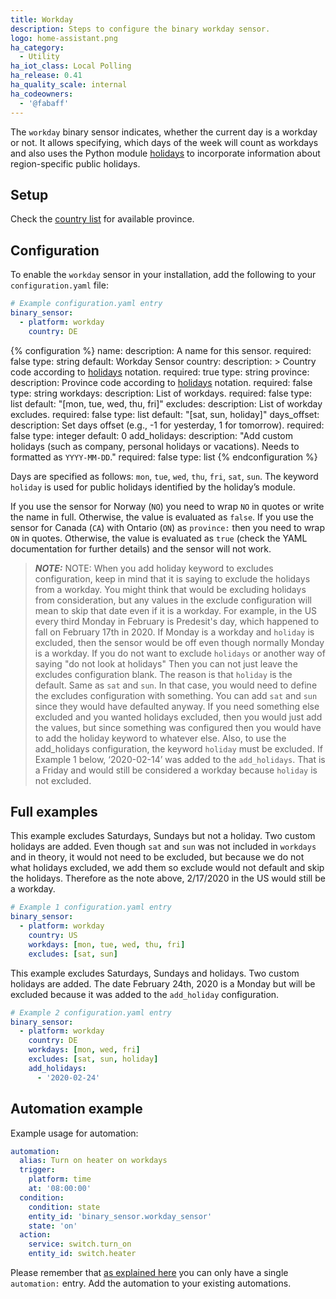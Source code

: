 ```yaml
---
title: Workday
description: Steps to configure the binary workday sensor.
logo: home-assistant.png
ha_category:
  - Utility
ha_iot_class: Local Polling
ha_release: 0.41
ha_quality_scale: internal
ha_codeowners:
  - '@fabaff'
---
```


The `workday` binary sensor indicates, whether the current day is a workday or not. It allows specifying, which days of the week will count as workdays and also
uses the Python module [holidays](https://pypi.python.org/pypi/holidays) to incorporate information about region-specific public holidays. 

## Setup

Check the [country list](https://github.com/dr-prodigy/python-holidays#available-countries) for available province.

## Configuration
To enable the `workday` sensor in your installation, add the following to your `configuration.yaml` file:

```yaml
# Example configuration.yaml entry
binary_sensor:
  - platform: workday
    country: DE
```

{% configuration %}
name:
  description: A name for this sensor.
  required: false
  type: string
  default: Workday Sensor
country:
  description: >
    Country code according to [holidays](https://pypi.org/project/holidays/) notation.
  required: true
  type: string
province:
  description: Province code according to [holidays](https://pypi.org/project/holidays/) notation.
  required: false
  type: string
workdays:
  description: List of workdays.
  required: false
  type: list
  default: "[mon, tue, wed, thu, fri]"
excludes:
  description: List of workday excludes.
  required: false
  type: list
  default: "[sat, sun, holiday]"
days_offset:
  description: Set days offset (e.g., -1 for yesterday, 1 for tomorrow).
  required: false
  type: integer
  default: 0
add_holidays:
  description: "Add custom holidays (such as company, personal holidays or vacations). Needs to formatted as `YYYY-MM-DD`."
  required: false
  type: list
{% endconfiguration %}

Days are specified as follows: `mon`, `tue`, `wed`, `thu`, `fri`, `sat`, `sun`.
The keyword `holiday` is used for public holidays identified by the holiday’s module.

<div class='note warning'>

If you use the sensor for Norway (`NO`) you need to wrap `NO` in quotes or write the name in full.
Otherwise, the value is evaluated as `false`.
If you use the sensor for Canada (`CA`) with Ontario (`ON`) as `province:` then you need to wrap `ON` in quotes.
Otherwise, the value is evaluated as `true` (check the YAML documentation for further details) and the sensor will not work.

> **_NOTE:_**
NOTE: When you add holiday keyword to excludes configuration, keep in mind that it is saying to exclude the holidays from a workday. You might think that would be excluding holidays from consideration, but any values in the exclude configuration will mean to skip that date even if it is a workday. For example, in the US every third Monday in February is Predesit's day, which happened to fall on February 17th in 2020. If Monday is a workday and `holiday` is excluded, then the sensor would be off even though normally Monday is a workday. If you do not want to exclude `holidays` or another way of saying "do not look at holidays" Then you can not just leave the excludes configuration blank. The reason is that `holiday` is the default. Same as `sat` and `sun`. In that case, you would need to define the excludes configuration with something. You can add `sat` and `sun` since they would have defaulted anyway. If you need something else excluded and you wanted holidays excluded, then you would just add the values, but since something was configured then you would have to add the holiday keyword to whatever else. Also, to use the add_holidays configuration, the keyword `holiday` must be excluded. If Example 1 below, ‘2020-02-14’ was added to the `add_holidays`. That is a Friday and would still be considered a workday because `holiday` is not excluded.


</div>

## Full examples

This example excludes Saturdays, Sundays but not a holiday. Two custom holidays are added.
Even though `sat` and `sun` was not included in `workdays` and in theory, it would not need to be excluded, but because we do not what holidays excluded, we add them so exclude would not default and skip the holidays. Therefore as the note above, 2/17/2020 in the US would still be a workday.

```yaml
# Example 1 configuration.yaml entry
binary_sensor:
  - platform: workday
    country: US
    workdays: [mon, tue, wed, thu, fri]
    excludes: [sat, sun]
```


This example excludes Saturdays, Sundays and holidays. Two custom holidays are added.
The date February 24th, 2020 is a Monday but will be excluded because it was added to the `add_holiday` configuration.

```yaml
# Example 2 configuration.yaml entry
binary_sensor:
  - platform: workday
    country: DE
    workdays: [mon, wed, fri]
    excludes: [sat, sun, holiday]
    add_holidays:
      - '2020-02-24'
```

## Automation example

Example usage for automation:

```yaml
automation:
  alias: Turn on heater on workdays
  trigger:
    platform: time
    at: '08:00:00'
  condition:
    condition: state
    entity_id: 'binary_sensor.workday_sensor'
    state: 'on'
  action:
    service: switch.turn_on
    entity_id: switch.heater
```

<div class='note'>

Please remember that [as explained here](/docs/configuration/devices/) you can only have a single `automation:` entry. Add the automation to your existing automations.

</div>
